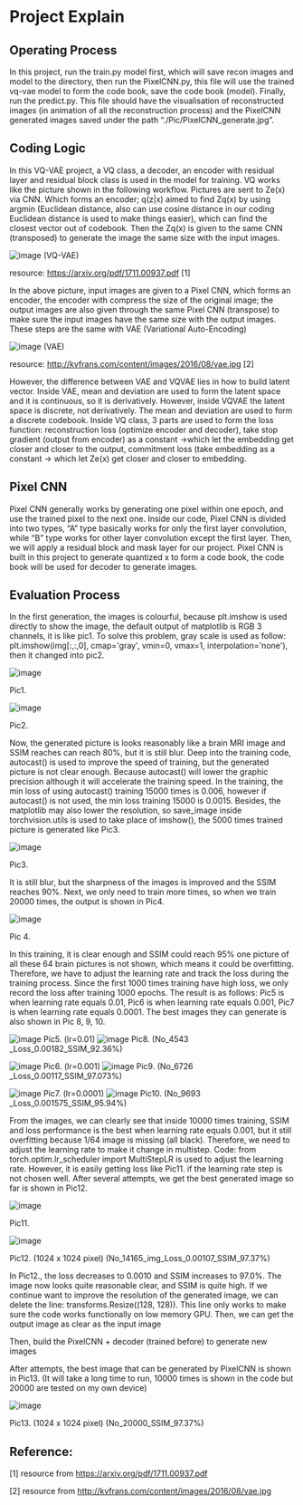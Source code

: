 # Project Explain


## Operating Process
In this project, run the train.py model first, which will save recon images and model to the directory, then run the PixelCNN.py, this file will use the trained vq-vae model to form the code book, save the code book (model). Finally, run the predict.py. This file should have the visualisation of reconstructed images (in animation of all the reconstruction process) and the PixelCNN generated images saved under the path “./Pic/PixelCNN_generate.jpg”.


## Coding Logic
In this VQ-VAE project, a VQ class, a decoder, an encoder with residual layer and residual block class is used in the model for training. 
VQ works like the picture shown in the following workflow. Pictures are sent to Ze(x) via CNN. Which forms an encoder; q(z|x) aimed to find Zq(x) by using argmin (Euclidean distance, also can use cosine distance in our coding Euclidean distance is used to make things easier), which can find the closest vector out of codebook. Then the Zq(x) is given to the same CNN (transposed) to generate the image the same size with the input images.

![image](https://github.com/Albert-bc/vq-vae/assets/59477394/12ed40ac-01f0-4973-98e4-4732acce94ad)
(VQ-VAE)

resource: https://arxiv.org/pdf/1711.00937.pdf [1]

In the above picture, input images are given to a Pixel CNN, which forms an encoder, the encoder with compress the size of the original image; the output images are also given through the same Pixel CNN (transpose) to make sure the input images have the same size with the output images. These steps are the same with VAE (Variational Auto-Encoding)

![image](https://github.com/Albert-bc/vq-vae/assets/59477394/1f152a5a-a141-47b0-bac1-900900a258ae)
(VAE)

resource: http://kvfrans.com/content/images/2016/08/vae.jpg [2]

However, the difference between VAE and VQVAE lies in how to build latent vector. Inside VAE, mean and deviation are used to form the latent space and it is continuous, so it is derivatively. However, inside VQVAE the latent space is discrete, not derivatively. The mean and deviation are used to form a discrete codebook. 
	Inside VQ class, 3 parts are used to form the loss function: reconstruction loss (optimize encoder and decoder), take stop gradient (output from encoder) as a constant ->which let the embedding get closer and closer to the output, commitment loss (take embedding as a constant -> which let Ze(x) get closer and closer to embedding.


## Pixel CNN

Pixel CNN generally works by generating one pixel within one epoch, and use the trained pixel to the next one. Inside our code, Pixel CNN is divided into two types, “A” type basically works for only the first layer convolution, while “B” type works for other layer convolution except the first layer. Then, we will apply a residual block and mask layer for our project. 
Pixel CNN is built in this project to generate quantized x to form a code book, the code book will be used for decoder to generate images. 



## Evaluation Process
In the first generation, the images is colourful, because plt.imshow is used directly to show the image, the default output of matplotlib is RGB 3 channels, it is like pic1. To solve this problem, gray scale is used as follow: plt.imshow(img[:,:,0], cmap='gray', vmin=0, vmax=1, interpolation='none'), then it changed into pic2.

![image](https://github.com/Albert-bc/vq-vae/assets/59477394/84702278-ecd6-4d21-92aa-08fc556e577a)

Pic1.									

![image](https://github.com/Albert-bc/vq-vae/assets/59477394/11d1f8e2-8777-4971-be52-51d9cc006727)

Pic2.

Now, the generated picture is looks reasonably like a brain MRI image and SSIM reaches can reach 80%, but it is still blur. Deep into the training code, autocast() is used to improve the speed of training, but the generated picture is not clear enough. Because autocast() will lower the graphic precision although it will accelerate the training speed. In the training, the min loss of using autocast() training 15000 times is 0.006, however if autocast() is not used, the min loss training 15000 is 0.0015. Besides, the matplotlib may also lower the resolution, so save_image inside torchvision.utils is used to take place of imshow(), the 5000 times trained picture is generated like Pic3. 

![image](https://github.com/Albert-bc/vq-vae/assets/59477394/da8a8eaa-1691-4f69-ae94-752b7ebf581c)

Pic3.

It is still blur, but the sharpness of the images is improved and the SSIM reaches 90%. Next, we only need to train more times, so when we train 20000 times, the output is shown in Pic4.

![image](https://github.com/Albert-bc/vq-vae/assets/59477394/5a680481-d186-4513-aa39-07a05730cdc4)

Pic 4.

In this training, it is clear enough and SSIM could reach 95% one picture of all these 64 brain pictures is not shown, which means it could be overfitting. Therefore, we have to adjust the learning rate and track the loss during the training process. Since the first 1000 times training have high loss, we only record the loss after training 1000 epochs. The result is as follows: Pic5 is when learning rate equals 0.01, Pic6 is when learning rate equals 0.001, Pic7 is when learning rate equals 0.0001. The best images they can generate is also shown in Pic 8, 9, 10.

![image](https://github.com/Albert-bc/vq-vae/assets/59477394/a090cf33-0e28-4e51-9d51-cabb5fc1c014) Pic5. (lr=0.01)	![image](https://github.com/Albert-bc/vq-vae/assets/59477394/6307499f-461a-4cb7-8a9b-0f4602c303de) Pic8. (No_4543 _Loss_0.00182_SSIM_92.36%)     

![image](https://github.com/Albert-bc/vq-vae/assets/59477394/3ec97594-196f-4ddc-9bde-a1d2dc587580) Pic6. (lr=0.001)  ![image](https://github.com/Albert-bc/vq-vae/assets/59477394/dceaab87-88ec-4007-b563-aed41eec277e) Pic9. (No_6726 _Loss_0.00117_SSIM_97.073%)	  

![image](https://github.com/Albert-bc/vq-vae/assets/59477394/126a93ce-776c-4b4b-adf7-d0c07770acbd) Pic7. (lr=0.0001)  ![image](https://github.com/Albert-bc/vq-vae/assets/59477394/ae1995b9-23a8-45ea-b83b-ce62e68418fd) Pic10. (No_9693 _Loss_0.001575_SSIM_95.94%)

From the images, we can clearly see that inside 10000 times training, SSIM and loss performance is the best when learning rate equals 0.001, but it still overfitting because 1/64 image is missing (all black). Therefore, we need to adjust the learning rate to make it change in multistep. Code: from torch.optim.lr_scheduler import MultiStepLR is used to adjust the learning rate. However, it is easily getting loss like Pic11. if the learning rate step is not chosen well. After several attempts, we get the best generated image so far is shown in Pic12.

![image](https://github.com/Albert-bc/vq-vae/assets/59477394/9ea36fec-8a6e-4cd7-85ea-7009d848f835)

Pic11.

![image](https://github.com/Albert-bc/vq-vae/assets/59477394/9fd24b25-cbf9-4380-a6a4-0f9ce211c5ad)

Pic12. (1024 x 1024 pixel) (No_14165_img_Loss_0.00107_SSIM_97.37%)

In Pic12., the loss decreases to 0.0010 and SSIM increases to 97.0%. The image now looks quite reasonable clear, and SSIM is quite high. If we continue want to improve the resolution of the generated image, we can delete the line: transforms.Resize((128, 128)). This line only works to make sure the code works functionally on low memory GPU. Then, we can get the output image as clear as the input image


Then, build the PixelCNN + decoder (trained before) to generate new images

After attempts, the best image that can be generated by PixelCNN is shown in Pic13. (It will take a long time to run, 10000 times is shown in the code but 20000 are tested on my own device)


![image](https://github.com/Albert-bc/vq-vae/assets/59477394/a58b72ff-08bd-4c5b-afd4-fe3f9f9a7894)

Pic13. (1024 x 1024 pixel) (No_20000_SSIM_97.37%)



## Reference:

[1] resource from https://arxiv.org/pdf/1711.00937.pdf

[2] resource from http://kvfrans.com/content/images/2016/08/vae.jpg

